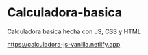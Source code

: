 # Calculadora-basica


Calculadora basica hecha con JS, CSS y HTML

https://calculadora-js-vanilla.netlify.app
